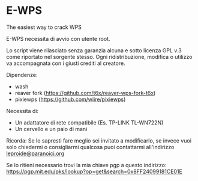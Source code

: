 # E-WPS
The easiest way to crack WPS


E-WPS necessita di avvio con utente root.

Lo script viene rilasciato senza garanzia alcuna e sotto licenza GPL v.3 come riportato nel sorgente stesso.
Ogni ridistribuzione, modifica o utilizzo va accompagnata con i giusti crediti al creatore.

Dipendenze:
- wash
- reaver fork (https://github.com/t6x/reaver-wps-fork-t6x)
- pixiewps (https://github.com/wiire/pixiewps)

Necessita di:
- Un adattatore di rete compatibile (Es. TP-LINK TL-WN722N)
- Un cervello e un paio di mani

Ricorda:
Se lo sapresti fare meglio sei invitato a modificarlo, se invece vuoi solo chiedermi o consigliarmi qualcosa puoi
contattarmi all'indirizzo leproide@paranoici.org

Se lo ritieni necessario trovi la mia chiave pgp a questo indirizzo:
https://pgp.mit.edu/pks/lookup?op=get&search=0x8FF24099181CE01E

